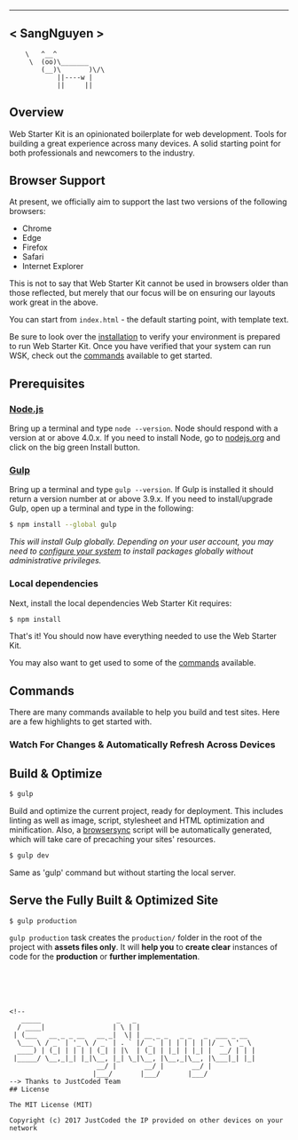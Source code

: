 

 ____________
< SangNguyen >
 ------------
        \   ^__^
         \  (oo)\_______
            (__)\       )\/\
                ||----w |
                ||     ||

## Overview

Web Starter Kit is an opinionated boilerplate for web development. Tools for building a great experience across many devices. A solid starting point for both professionals and newcomers to the industry.




## Browser Support

At present, we officially aim to support the last two versions of the following browsers:

* Chrome
* Edge
* Firefox
* Safari
* Internet Explorer

This is not to say that Web Starter Kit cannot be used in browsers older than those reflected, but merely that our focus will be on ensuring our layouts work great in the above.




You can start from `index.html` - the default starting point, with template text.

Be sure to look over the [installation](#install) to verify your environment is prepared to run Web Starter Kit.
Once you have verified that your system can run WSK, check out the [commands](#commands) available to get started.








## Prerequisites

### [Node.js](https://nodejs.org)

Bring up a terminal and type `node --version`.
Node should respond with a version at or above 4.0.x.
If you need to install Node, go to [nodejs.org](https://nodejs.org) and click on the big green Install button.

### [Gulp](http://gulpjs.com)

Bring up a terminal and type `gulp --version`.
If Gulp is installed it should return a version number at or above 3.9.x.
If you need to install/upgrade Gulp, open up a terminal and type in the following:

```sh
$ npm install --global gulp
```

*This will install Gulp globally. Depending on your user account, you may need to [configure your system](https://github.com/sindresorhus/guides/blob/master/npm-global-without-sudo.md) to install packages globally without administrative privileges.*


### Local dependencies

Next, install the local dependencies Web Starter Kit requires:

```sh
$ npm install
```

That's it! You should now have everything needed to use the Web Starter Kit.


You may also want to get used to some of the [commands](#commands) available.



## Commands

There are many commands available to help you build and test sites. Here are a few highlights to get started with.

### Watch For Changes & Automatically Refresh Across Devices

## Build & Optimize

```sh
$ gulp
```

Build and optimize the current project, ready for deployment.
This includes linting as well as image, script, stylesheet and HTML optimization and minification.
Also, a [browsersync](https://browsersync.io/)
script will be automatically generated, which will take care of precaching your sites' resources.


```sh
$ gulp dev
```

Same as 'gulp' command but without starting the local server.


## Serve the Fully Built & Optimized Site

```sh
$ gulp production
```

`gulp production` task creates the `production/` folder in the root of the project with **assets files only**. It will **help you** to **create clear** instances of code for the **production** or **further implementation**.




```





<!--
   _____                   _   _
  / ____|                 | \ | |
 | (___   __ _ _ __   __ _|  \| | __ _ _   _ _   _  ___ _ __
  \___ \ / _` | '_ \ / _` | . ` |/ _` | | | | | | |/ _ \ '_ \
  ____) | (_| | | | | (_| | |\  | (_| | |_| | |_| |  __/ | | |
 |_____/ \__,_|_| |_|\__, |_| \_|\__, |\__,_|\__, |\___|_| |_|
                      __/ |       __/ |       __/ |
                     |___/       |___/       |___/
--> Thanks to JustCoded Team
## License

The MIT License (MIT)

Copyright (c) 2017 JustCoded the IP provided on other devices on your network

